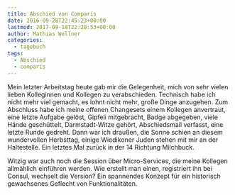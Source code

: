 ```yaml
---
title: Abschied von Comparis
date: 2016-09-28T22:45:23+00:00
lastmod: 2017-09-18T22:28:53+00:00
author: Mathias Wellner
categories:
  - tagebuch
tags:
  - Abschied
  - comparis
---
```

Mein letzter Arbeitstag heute gab mir die Gelegenheit, mich von sehr vielen lieben Kolleginnen und Kollegen zu verabschieden. Technisch habe ich nicht mehr viel gemacht, es lohnt nicht mehr, große Dinge anzugehen. Zum Abschluss habe ich meine offenen Changesets einem Kollegen anvertraut, eine letzte Aufgabe gelöst, Gipfeli mitgebracht, Badge abgegeben, viele Hände geschüttelt, Darmstadt-Witze gehört, Abschiedsmail verfasst, eine letzte Runde gedreht. Dann war ich draußen, die Sonne schien an diesem wundervollen Herbsttag, einige Wiedikoner Juden stehen mit mir an der Haltestelle. Ein letztes Mal zurück in der 14 Richtung Milchbuck. 

Witzig war auch noch die Session über Micro-Services, die meine Kollegen allmählich einführen werden. Wie erstellt man einen, registriert ihn bei Consul, wechselt die Version? Ein spannendes Konzept für ein historisch gewachsenes Geflecht von Funktionalitäten.